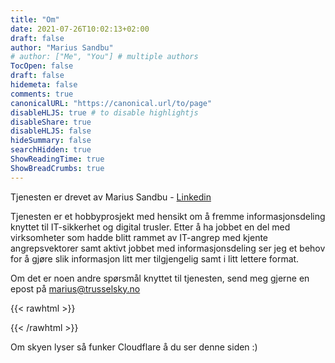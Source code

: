 ```yaml
---
title: "Om"
date: 2021-07-26T10:02:13+02:00
draft: false
author: "Marius Sandbu"
# author: ["Me", "You"] # multiple authors
TocOpen: false
draft: false
hidemeta: false
comments: true
canonicalURL: "https://canonical.url/to/page"
disableHLJS: true # to disable highlightjs
disableShare: true
disableHLJS: false
hideSummary: false
searchHidden: true
ShowReadingTime: true
ShowBreadCrumbs: true
---
```

Tjenesten er drevet av Marius Sandbu - [Linkedin](https://www.linkedin.com/in/marius-sandbu-a2b0141b/)

Tjenesten er et hobbyprosjekt med hensikt om å fremme informasjonsdeling knyttet til IT-sikkerhet og digital trusler. Etter å ha jobbet en del med virksomheter som hadde blitt rammet av IT-angrep med kjente angrepsvektorer samt aktivt jobbet med informasjonsdeling ser jeg et behov for å gjøre slik informasjon litt mer tilgjengelig samt i litt lettere format. 

Om det er noen andre spørsmål knyttet til tjenesten, send meg gjerne en epost på marius@trusselsky.no 

{{< rawhtml >}}
<script data-cfbadgetype="a" data-cfbadgeskin="blue" type="text/javascript">
//<![CDATA[
try{window.CloudFlare||function(){var a=window.document,b=a.createElement("script"),a=a.getElementsByTagName("script")[0];window.CloudFlare=[];b.type="text/javascript";b.async=!0;b.src="//ajax.cloudflare.com/cdn-cgi/nexp/cloudflare.js";a.parentNode.insertBefore(b,a)}(),CloudFlare.push(function(a){a(["cloudflare/badge"])})}catch(e$$5){try{console.error("CloudFlare badge code could not be loaded. "+e$$5.message)}catch(e$$6){}};
//]]>
</script>
{{< /rawhtml >}}

Om skyen lyser så funker Cloudflare å du ser denne siden :) 